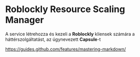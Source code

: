 # Roblockly Resource Scaling Manager

A service létrehozza és kezeli a **Roblockly** kliensek számára a háttérszolgáltatást, az úgynevezett **Capsule**-t

https://guides.github.com/features/mastering-markdown/